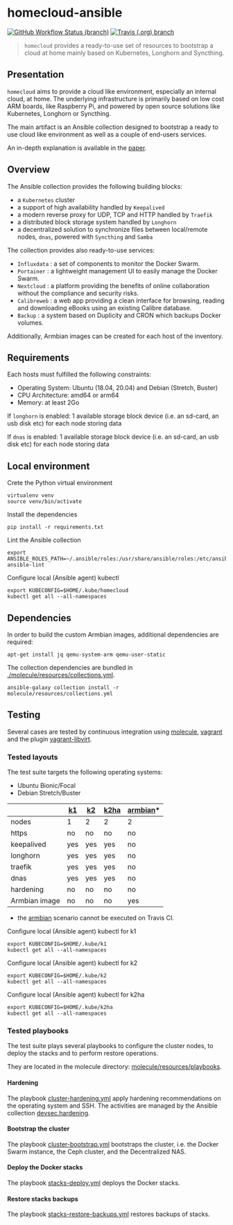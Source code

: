 # homecloud-ansible

[![GitHub Workflow Status (branch)](https://img.shields.io/github/workflow/status/tmorin/homecloud-ansible/Continous%20Integration/master?label=GitHub%20Actions&logo=github+actions&logoColor=black)](https://github.com/tmorin/homecloud-ansible/actions?query=workflow%3A%22Continous+Integration%22+branch%3Amaster)
[![Travis (.org) branch](https://img.shields.io/travis/tmorin/homecloud-ansible/master?label=Travis%20CI&logo=travis+CI&logoColor=black)](https://travis-ci.org/github/tmorin/homecloud-ansible)

> `homecloud` provides a ready-to-use set of resources to bootstrap a cloud at home mainly based on Kubernetes, Longhorn and Syncthing.

## Presentation

`homecloud` aims to provide a cloud like environment, especially an internal cloud, at home.
The underlying infrastructure is primarily based on low cost ARM boards, like Raspberry Pi, and powered by open source solutions like Kubernetes, Longhorn or Syncthing.

The main artifact is an Ansible collection designed to bootstrap a ready to use cloud like environment as well as a couple of end-users services.

An in-depth explanation is available in the [paper](./paper/README.adoc).

## Overview

The Ansible collection provides the following building blocks:

- a `Kubernetes` cluster
- a support of high availability handled by `Keepalived`
- a modern reverse proxy for UDP, TCP and HTTP handled by `Traefik`
- a distributed block storage system handled by `Longhorn`
- a decentralized solution to synchronize files between local/remote nodes, `dnas`, powered with `Syncthing` and `Samba`

The collection provides also ready-to-use services:

- `Influxdata` : a set of components to monitor the Docker Swarm.
- `Portainer` : a lightweight management UI to easily manage the Docker Swarm.
- `Nextcloud` : a platform providing the benefits of online collaboration without the compliance and security risks.
- `Calibreweb` :  a web app providing a clean interface for browsing, reading and downloading eBooks using an existing Calibre database.
- `Backup` : a system based on Duplicity and CRON which backups Docker volumes. 

Additionally, Armbian images can be created for each host of the inventory.

## Requirements

Each hosts must fulfilled the following constraints:

- Operating System: Ubuntu (18.04, 20.04) and Debian (Stretch, Buster)
- CPU Architecture: amd64 or arm64
- Memory: at least 2Go

If `longhorn` is enabled: 1 available storage block device (i.e. an sd-card, an usb disk etc) for each node storing data

If `dnas` is enabled: 1 available storage block device (i.e. an sd-card, an usb disk etc) for each node storing data

## Local environment

Crete the Python virtual environment
```shell
virtualenv venv
source venv/bin/activate
```

Install the dependencies
```shell
pip install -r requirements.txt
```

Lint the Ansible collection
```shell
export ANSIBLE_ROLES_PATH=~/.ansible/roles:/usr/share/ansible/roles:/etc/ansible/roles:collection/roles
ansible-lint
```

Configure local (Ansible agent) kubectl
```shell
export KUBECONFIG=$HOME/.kube/homecloud
kubectl get all --all-namespaces
```

## Dependencies

In order to build the custom Armbian images, additional dependencies are required:
```shell script
apt-get install jq qemu-system-arm qemu-user-static
```

The collection dependencies are bundled in [./molecule/resources/collections.yml](molecule/resources/collections.yml).
```shell
ansible-galaxy collection install -r molecule/resources/collections.yml
```

## Testing

Several cases are tested by continuous integration using [molecule], [vagrant] and the plugin [vagrant-libvirt].

### Tested layouts

The test suite targets the following operating systems:

- Ubuntu Bionic/Focal
- Debian Stretch/Buster

| |[k1]|[k2]|[k2ha]|[armbian]*|
|---|---|---|---|---|
|nodes|1|2|2|2|
|https|no|no|no|no|
|keepalived|yes|yes|yes|no|
|longhorn|yes|yes|yes|no|
|traefik|yes|yes|yes|no|
|dnas|yes|yes|yes|no|
|hardening|no|no|no|no|
|Armbian image|no|no|no|yes|

* the [armbian] scenario cannot be executed on Travis CI.


Configure local (Ansible agent) kubectl for k1
```shell
export KUBECONFIG=$HOME/.kube/k1
kubectl get all --all-namespaces
```

Configure local (Ansible agent) kubectl for k2
```shell
export KUBECONFIG=$HOME/.kube/k2
kubectl get all --all-namespaces
```

Configure local (Ansible agent) kubectl for k2ha
```shell
export KUBECONFIG=$HOME/.kube/k2ha
kubectl get all --all-namespaces
```

[k1]: molecule/k1
[k2]: molecule/k2
[k2ha]: molecule/k2ha
[armbian]: molecule/armbian
[molecule]: https://github.com/ansible-community/molecule
[vagrant]: https://www.vagrantup.com/
[vagrant-libvirt]: https://github.com/vagrant-libvirt/vagrant-libvirt

### Tested playbooks

The test suite plays several playbooks to configure the cluster nodes, to deploy the stacks and to perform restore operations.

They are located in the molecule directory: [molecule/resources/playbooks](molecule/resources/playbooks).

#### Hardening

The playbook [cluster-hardening.yml](molecule/resources/playbooks/cluster-hardening.yml) apply hardening recommendations on the operating system and SSH.
The activities are managed by the Ansible collection [devsec.hardening](https://galaxy.ansible.com/devsec/hardening).

#### Bootstrap the cluster

The playbook [cluster-bootstrap.yml](molecule/resources/playbooks/cluster-bootstrap.yml) bootstraps the cluster, i.e. the Docker Swarm instance, the Ceph cluster, and the Decentralized NAS.

#### Deploy the Docker stacks

The playbook [stacks-deploy.yml](molecule/resources/playbooks/stacks-deploy.yml) deploys the Docker stacks.

#### Restore stacks backups

The playbook [stacks-restore-backups.yml](molecule/resources/playbooks/stacks-restore-backup.yml) restores backups of stacks.
